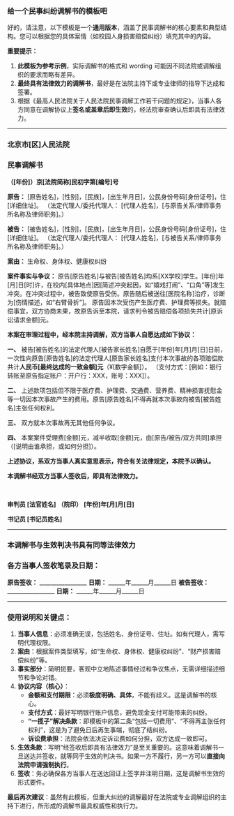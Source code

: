 ### 给一个民事纠纷调解书的模板吧

好的，请注意，以下模板是一个**通用版本**，涵盖了民事调解书的核心要素和典型结构。您可以根据您的具体案情（如校园人身损害赔偿纠纷）填充其中的内容。

**重要提示：**
1.  **此模板为参考示例**，实际调解书的格式和 wording 可能因不同法院或调解组织的要求而略有差异。
2.  **最终具有法律效力的调解书**，最好是在法院主持下或专业律师的指导下达成和签署。
3.  根据《最高人民法院关于人民法院民事调解工作若干问题的规定》，当事人各方同意在调解协议上**签名或盖章后即生效**的，经法院审查确认后即具有法律效力。

---

### **北京市[区]人民法院**
### **民事调解书**

**（[年份]）京[法院简称]民初字第[编号]号**

**原告：** [原告姓名]，[性别]，[民族]，[出生年月日]，公民身份号码[身份证号]，住[详细住址]。
（法定代理人/委托代理人： [代理人姓名]，[与原告关系/律师事务所名称及律师职务]。）

**被告：** [被告姓名]，[性别]，[民族]，[出生年月日]，公民身份号码[身份证号]，住[详细住址]。
（法定代理人/委托代理人： [代理人姓名]，[与被告关系/律师事务所名称及律师职务]。）

**案由：** 生命权、身体权、健康权纠纷

**案件事实与争议：**
原告[原告姓名]与被告[被告姓名]均系[XX学校]学生。[年份]年[月]日[时]许，在校内[具体地点]因[简述冲突起因，如“嬉戏打闹”、“口角”等]发生冲突。在冲突过程中，被告致使原告受伤。原告随后被送往[医院名称]治疗，诊断为[伤情描述，如“右臂骨折”]。
原告因本次受伤产生医疗费、护理费等损失。就赔偿事宜，双方协商未果，故原告诉至本院，请求判令被告赔偿各项损失共计[原诉讼请求金额]元。

**本案在审理过程中，经本院主持调解，双方当事人自愿达成如下协议：**

**一、** 被告[被告姓名]的法定代理人[被告家长姓名]自愿于[年份]年[月]月[日]日前，一次性向原告[原告姓名]的法定代理人[原告家长姓名]支付本次事故的各项赔偿款共计**人民币[最终达成的一致金额]元**（¥[数字金额]）。
    （支付方式：[例如：银行转账至原告指定账户：开户行：XXX，账号：XXX]）。

**二、** 上述款项包括但不限于医疗费、护理费、交通费、营养费、精神损害抚慰金等一切因本次事故产生的费用。原告[原告姓名]不得再就本次事故向被告[被告姓名]主张任何权利。

**三、** 双方就本次事故再无其他任何争议。

**四、** 本案案件受理费[金额]元，减半收取[金额]元，由[原告/被告/双方共同]承担（[说明由谁承担，或如何分担]）。

**上述协议，系双方当事人真实意思表示，符合有关法律规定，本院予以确认。**

**本调解书经双方当事人签收后，即具有法律效力。**

<br>

**审判员 [法官姓名]**
**（院印）**
**[年份]年[月]月[日]**

**书记员 [书记员姓名]**

---

### **本调解书与生效判决书具有同等法律效力**
### **各方当事人签收笔录及日期：**

**原告签收：** _________________    **日期：** ______年______月______日
**被告签收：** _________________    **日期：** ______年______月______日

---

### **使用说明和关键点：**

1.  **当事人信息**：必须准确无误，包括姓名、身份证号、住址。如有代理人，需写明代理权限。
2.  **案由**：根据案件类型填写，如“生命权、身体权、健康权纠纷”、“财产损害赔偿纠纷”等。
3.  **事实部分**：简明扼要，客观中立地陈述事情经过和争议焦点，无需详细描述细节和争论对错。
4.  **协议内容（核心）**：
    *   **金额和支付期限**：必须**极度明确、具体**，不能有歧义。这是调解书的核心。
    *   **支付方式**：最好写明银行账户信息，避免现金支付可能带来的纠纷。
    *   **“一揽子”解决条款**：即模板中的第二条“包括一切费用”、“不得再主张任何权利”，这是为了避免日后再生事端，彻底了结纠纷。
    *   **诉讼费承担**：法院会依法决定诉讼费如何分担，双方达成一致即可。
5.  **生效条款**：写明“经签收后即具有法律效力”是至关重要的。这意味着调解书一旦送达并签收，就等同于生效的判决书。如果一方不履行，另一方可以**直接向法院申请强制执行**。
6.  **签收**：务必确保各方当事人在送达回证上签字并注明日期，这是调解书生效的形式要件。

**最后再次建议**：虽然有此模板，但重大纠纷的调解最好在法院或专业调解组织的主持下进行，所形成的调解书最具权威性和执行力。
